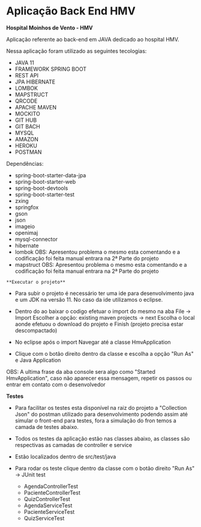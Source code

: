 # Aplicação Back End HMV

**Hospital Moinhos de Vento - HMV**

Aplicação referente ao back-end em JAVA dedicado ao hospital HMV.

Nessa aplicação foram utilizado as seguintes tecologias:

* JAVA 11
* FRAMEWORK SPRING BOOT
* REST API
* JPA HIBERNATE
* LOMBOK
* MAPSTRUCT
* QRCODE
* APACHE MAVEN
* MOCKITO
* GIT HUB
* GIT BACH
* MYSQL
* AMAZON
* HEROKU
* POSTMAN

Dependências:

* spring-boot-starter-data-jpa
* spring-boot-starter-web
* spring-boot-devtools
* spring-boot-starter-test
* zxing
* springfox
* gson
* json
* imageio
* openimaj
* mysql-connector
* hibernate
* lombok OBS: Apresentou problema o mesmo esta comentando e a codificação foi feita manual entrara na 2ª Parte do projeto
* mapstruct OBS: Apresentou problema o mesmo esta comentando e a codificação foi feita manual entrara na 2ª Parte do projeto


` **Executar o projeto**  `

* Para subir o projeto é necessário ter uma ide para desenvolvimento java e um JDK na versão 11. No caso da ide utilizamos o eclipse.

* Dentro do ao baixar o codigo efetuar o import do mesmo na aba File -> Import
  Escolher a opção: existing maven projects -> next
  Escolha o local aonde efetuou o download do projeto e Finish (projeto precisa estar descompactado)
  
* No eclipse após o import Navegar até a classe HmvApplication

* Clique com o botão direito dentro da classe e escolha a opção "Run As" e Java Application 

OBS: A ultima frase da aba console sera algo como "Started HmvApplication", caso não aparecer essa mensagem, repetir os passos ou
entrar em contato com o desenvolvedor



**Testes**

* Para facilitar os testes esta disponível na raiz do projeto a "Collection Json" do postman utilizado para desenvolvimento
podendo assim até simular o front-end para testes, fora a simulação do fron temos a camada de testes abaixo.

* Todos os testes da aplicação estão nas classes abaixo, as classes são respectivas as camadas de controller e service
* Estão localizados dentro de src/test/java
* Para rodar os teste clique dentro da classe com o botão direito "Run As" -> JUnit test
   * AgendaControllerTest
   * PacienteControllerTest
   * QuizControllerTest
   * AgendaServiceTest
   * PacienteServiceTest
   * QuizServiceTest
